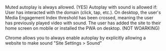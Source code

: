 Muted autoplay is always allowed. (YES)
Autoplay with sound is allowed if:
User has interacted with the domain (click, tap, etc.).
On desktop, the user's Media Engagement Index threshold has been crossed, meaning the user has previously played video with sound.
The user has added the site to their home screen on mobile or installed the PWA on desktop. (NOT WOARKING)

Chrome allows you to always enable autoplay by explicitly allowing a website to make sound "Site Settings > Sound"
